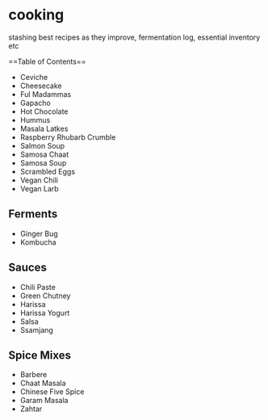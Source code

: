 # cooking
stashing best recipes as they improve, fermentation log, essential inventory etc

==Table of Contents==
* Ceviche
* Cheesecake
* Ful Madammas
* Gapacho
* Hot Chocolate
* Hummus
* Masala Latkes
* Raspberry Rhubarb Crumble
* Salmon Soup
* Samosa Chaat
* Samosa Soup
* Scrambled Eggs
* Vegan Chili
* Vegan Larb
## Ferments
* Ginger Bug
* Kombucha
## Sauces
* Chili Paste
* Green Chutney
* Harissa
* Harissa Yogurt
* Salsa
* Ssamjang
## Spice Mixes
* Barbere
* Chaat Masala
* Chinese Five Spice
* Garam Masala
* Zahtar
